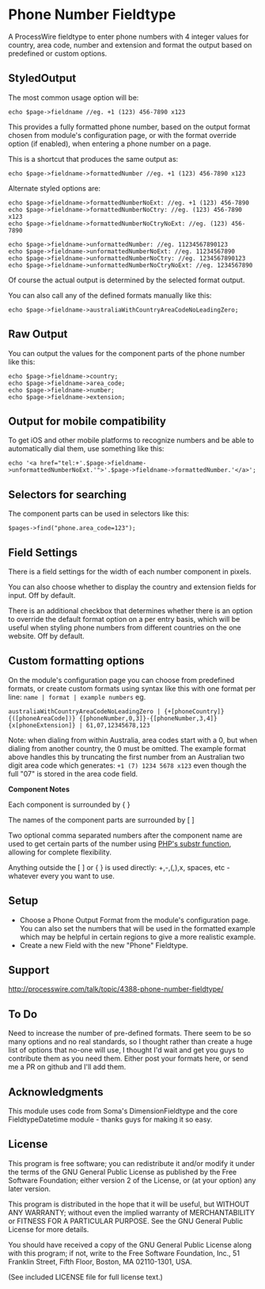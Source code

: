 # Phone Number Fieldtype

A ProcessWire fieldtype to enter phone numbers with 4 integer values for country, area code, number and extension and format the output based on predefined or custom options.

## StyledOutput

The most common usage option will be:
```
echo $page->fieldname //eg. +1 (123) 456-7890 x123
```
This provides a fully formatted phone number, based on the output format chosen from module's configuration page, or with the format override option (if enabled), when entering a phone number on a page.

This is a shortcut that produces the same output as:
```
echo $page->fieldname->formattedNumber //eg. +1 (123) 456-7890 x123
```

Alternate styled options are:

```
echo $page->fieldname->formattedNumberNoExt: //eg. +1 (123) 456-7890
echo $page->fieldname->formattedNumberNoCtry: //eg. (123) 456-7890 x123
echo $page->fieldname->formattedNumberNoCtryNoExt: //eg. (123) 456-7890

echo $page->fieldname->unformattedNumber: //eg. 11234567890123
echo $page->fieldname->unformattedNumberNoExt: //eg. 11234567890
echo $page->fieldname->unformattedNumberNoCtry: //eg. 1234567890123
echo $page->fieldname->unformattedNumberNoCtryNoExt: //eg. 1234567890
```

Of course the actual output is determined by the selected format output.

You can also call any of the defined formats manually like this:

```
echo $page->fieldname->australiaWithCountryAreaCodeNoLeadingZero;
```


## Raw Output

You can output the values for the component parts of the phone number like this:

```
echo $page->fieldname->country;
echo $page->fieldname->area_code;
echo $page->fieldname->number;
echo $page->fieldname->extension;
```

## Output for mobile compatibility

To get iOS and other mobile platforms to recognize numbers and be able to automatically dial them, use something like this:
```
echo '<a href="tel:+'.$page->fieldname->unformattedNumberNoExt.'">'.$page->fieldname->formattedNumber.'</a>';
```

## Selectors for searching

The component parts can be used in selectors like this:
```
$pages->find("phone.area_code=123");
```

## Field Settings

There is a field settings for the width of each number component in pixels.

You can also choose whether to display the country and extension fields for input. Off by default.

There is an additional checkbox that determines whether there is an option to override the default format option on a per entry basis, which will be useful when styling phone numbers from different countries on the one website. Off by default.


## Custom formatting options

On the module's configuration page you can choose from predefined formats, or create custom formats using syntax like this with one format per line: `name | format | example numbers` eg.
```
australiaWithCountryAreaCodeNoLeadingZero | {+[phoneCountry]} {([phoneAreaCode])} {[phoneNumber,0,3]}-{[phoneNumber,3,4]} {x[phoneExtension]} | 61,07,12345678,123
```

Note: when dialing from within Australia, area codes start with a 0, but when dialing from another country, the 0 must be omitted. The example format above handles this by truncating the first number from an Australian two digit area code which generates: 
`+1 (7) 1234 5678 x123` even though the full "07" is stored in the area code field.


**Component Notes**

Each component is surrounded by { }

The names of the component parts are surrounded by [ ]

Two optional comma separated numbers after the component name are used to get certain parts of the number using [PHP's substr function](http://php.net/manual/function.substr.php), allowing for complete flexibility.

Anything outside the [ ] or { } is used directly: +,-,(,),x, spaces, etc - whatever every you want to use.


## Setup

* Choose a Phone Output Format from the module's configuration page. You can also set the numbers that will be used in the formatted example which may be helpful in certain regions to give a more realistic example.
* Create a new Field with the new "Phone" Fieldtype.


## Support

http://processwire.com/talk/topic/4388-phone-number-fieldtype/


## To Do

Need to increase the number of pre-defined formats. There seem to be so many options and no real standards, so I thought rather than create a huge list of options that no-one will use, I thought I'd wait and get you guys to contribute them as you need them. Either post your formats here, or send me a PR on github and I'll add them.


## Acknowledgments

This module uses code from Soma's DimensionFieldtype and the core FieldtypeDatetime module - thanks guys for making it so easy.


## License

This program is free software; you can redistribute it and/or
modify it under the terms of the GNU General Public License
as published by the Free Software Foundation; either version 2
of the License, or (at your option) any later version.

This program is distributed in the hope that it will be useful,
but WITHOUT ANY WARRANTY; without even the implied warranty of
MERCHANTABILITY or FITNESS FOR A PARTICULAR PURPOSE.  See the
GNU General Public License for more details.

You should have received a copy of the GNU General Public License
along with this program; if not, write to the Free Software
Foundation, Inc., 51 Franklin Street, Fifth Floor, Boston, MA  02110-1301, USA.

(See included LICENSE file for full license text.)